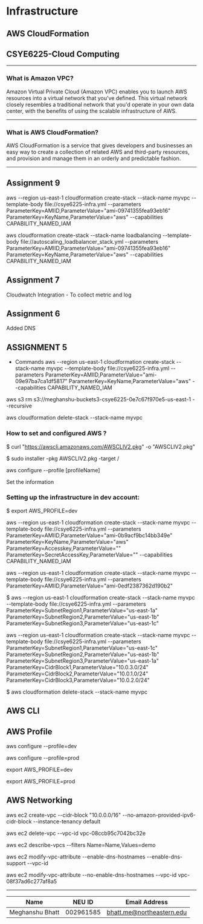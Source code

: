 # Infrastructure
## AWS CloudFormation
## CSYE6225-Cloud Computing
----------------------------

### What is Amazon VPC?

Amazon Virtual Private Cloud (Amazon VPC) enables you to launch AWS resources into a virtual network that you've defined. This virtual network closely resembles a traditional network that you'd operate in your own data center, with the benefits of using the scalable infrastructure of AWS.

----------------------------

### What is AWS CloudFormation?
AWS CloudFormation is a service that gives developers and businesses an easy way to create a collection of related AWS and third-party resources, and provision and manage them in an orderly and predictable fashion.

----------------------------
## Assignment 9
aws --region us-east-1 cloudformation create-stack --stack-name myvpc --template-body file://csye6225-infra.yml --parameters ParameterKey=AMIID,ParameterValue="ami-09741355fea93eb16" ParameterKey=KeyName,ParameterValue="aws" --capabilities CAPABILITY_NAMED_IAM   

aws cloudformation create-stack --stack-name loadbalancing --template-body file://autoscaling_loadbalancer_stack.yml --parameters ParameterKey=AMIID,ParameterValue="ami-09741355fea93eb16" ParameterKey=KeyName,ParameterValue="aws" --capabilities CAPABILITY_NAMED_IAM 








## Assignment 7

Cloudwatch Integration - To collect metric and log

## Assignment 6

Added DNS

## ASSIGNMENT 5
-   Commands 
aws --region us-east-1 cloudformation create-stack --stack-name myvpc --template-body file://csye6225-infra.yml --parameters ParameterKey=AMIID,ParameterValue="ami-09e97ba7ca1df5817" ParameterKey=KeyName,ParameterValue="aws" --capabilities CAPABILITY_NAMED_IAM

aws s3 rm s3://meghanshu-buckets3-csye6225-0e7c67f970e5-us-east-1 --recursive

aws cloudformation delete-stack --stack-name myvpc

### How to set and configured AWS ?
$ curl "https://awscli.amazonaws.com/AWSCLIV2.pkg" -o "AWSCLIV2.pkg"

$ sudo installer -pkg AWSCLIV2.pkg -target /

aws configure --profile [profileName]

Set the information

### Setting up the infrastructure in dev account:

$ export AWS_PROFILE=dev

aws --region us-east-1 cloudformation create-stack --stack-name myvpc --template-body file://csye6225-infra.yml --parameters ParameterKey=AMIID,ParameterValue="ami-0b9acf9bc14bb349e" ParameterKey=KeyName,ParameterValue="aws" ParameterKey=Accesskey,ParameterValue="" ParameterKey=SecretAccessKey,ParameterValue="" --capabilities CAPABILITY_NAMED_IAM

aws --region us-east-1 cloudformation create-stack --stack-name myvpc --template-body file://csye6225-infra.yml --parameters ParameterKey=AMIID,ParameterValue="ami-0edf2387362d190b2"

$ aws --region us-east-1 cloudformation create-stack --stack-name myvpc --template-body file://csye6225-infra.yml
--parameters ParameterKey=SubnetRegion1,ParameterValue="us-east-1a" ParameterKey=SubnetRegion2,ParameterValue="us-east-1b" ParameterKey=SubnetRegion3,ParameterValue="us-east-1c"



aws --region us-east-1 cloudformation create-stack --stack-name myvpc --template-body file://csye6225-infra.yml --parameters ParameterKey=SubnetRegion1,ParameterValue="us-east-1c" ParameterKey=SubnetRegion2,ParameterValue="us-east-1b" ParameterKey=SubnetRegion3,ParameterValue="us-east-1a" ParameterKey=CidrBlock1,ParameterValue="10.0.3.0/24" ParameterKey=CidrBlock2,ParameterValue="10.0.1.0/24" ParameterKey=CidrBlock3,ParameterValue="10.0.2.0/24"  


$ aws cloudformation delete-stack --stack-name myvpc 

## AWS CLI

## AWS Profile

aws configure --profile=dev

aws configure --profile=prod

export AWS_PROFILE=dev

export AWS_PROFILE=prod

## AWS Networking

aws ec2 create-vpc --cidr-block "10.0.0.0/16" --no-amazon-provided-ipv6-cidr-block --instance-tenancy default

aws ec2 delete-vpc --vpc-id vpc-08ccb95c7042bc32e

aws ec2 describe-vpcs --filters Name=Name,Values=demo

aws ec2 modify-vpc-attribute --enable-dns-hostnames --enable-dns-support --vpc-id <value>

aws ec2 modify-vpc-attribute --no-enable-dns-hostnames --vpc-id vpc-08f37ad6c277af8a5



----------------------------
| Name | NEU ID | Email Address              |
|------| --- |----------------------------|
| Meghanshu Bhatt | 002961585 | bhatt.me@northeastern.edu |




